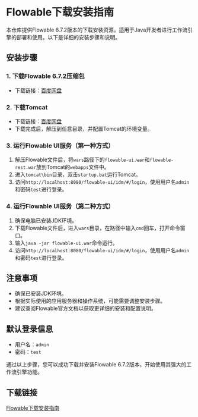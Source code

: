 # Flowable下载安装指南

本仓库提供Flowable 6.7.2版本的下载安装资源，适用于Java开发者进行工作流引擎的部署和使用。以下是详细的安装步骤和说明。

## 安装步骤

### 1. 下载Flowable 6.7.2压缩包
- 下载链接：[百度网盘](提取码：3qdj)

### 2. 下载Tomcat
- 下载链接：[百度网盘](提取码：c65i)
- 下载完成后，解压到任意目录，并配置Tomcat的环境变量。

### 3. 运行Flowable UI服务（第一种方式）
1. 解压Flowable文件后，将`wars`路径下的`flowable-ui.war`和`flowable-rest.war`放到Tomcat的`webapps`文件中。
2. 进入`tomcat\bin`目录，双击`startup.bat`运行Tomcat。
3. 访问`http://localhost:8080/flowable-ui/idm/#/login`，使用用户名`admin`和密码`test`进行登录。

### 4. 运行Flowable UI服务（第二种方式）
1. 确保电脑已安装JDK环境。
2. 下载Flowable文件后，进入`wars`目录，在路径中输入`cmd`回车，打开命令窗口。
3. 输入`java -jar flowable-ui.war`命令运行。
4. 访问`http://localhost:8080/flowable-ui/idm/#/login`，使用用户名`admin`和密码`test`进行登录。

## 注意事项
- 确保已安装JDK环境。
- 根据实际使用的应用服务器和操作系统，可能需要调整安装步骤。
- 建议查阅Flowable官方文档以获取更详细的安装和配置说明。

## 默认登录信息
- 用户名：`admin`
- 密码：`test`

通过以上步骤，您可以成功下载并安装Flowable 6.7.2版本，开始使用其强大的工作流引擎功能。

## 下载链接

[Flowable下载安装指南](https://pan.quark.cn/s/16b1069fae59)